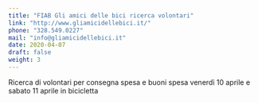 ```yaml
---
title: "FIAB Gli amici delle bici ricerca volontari"
link: "http://www.gliamicidellebici.it/"
phone: "328.549.0227"
mail: "info@gliamicidellebici.it"
date: 2020-04-07
draft: false
weight: 3
---
```


Ricerca di volontari per consegna spesa e buoni spesa venerdì 10 aprile e sabato 11 aprile in bicicletta		
